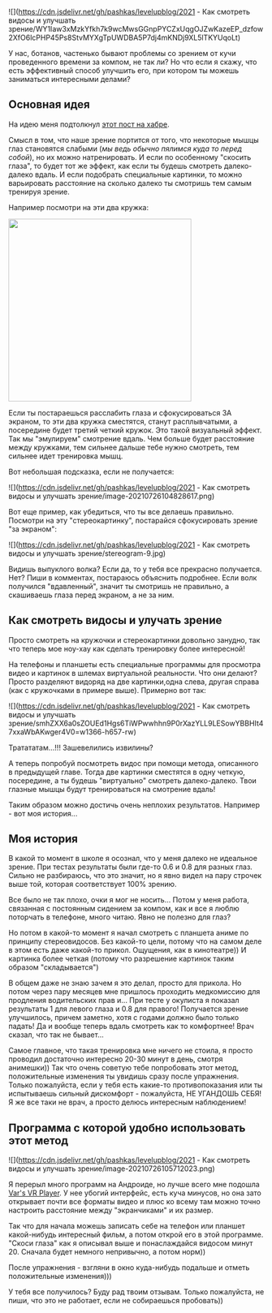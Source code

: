 <!--
Title: Как смотреть видосы и улучшать зрение
PostId: 8530424787900222946
Published: true
-->

![](https://cdn.jsdelivr.net/gh/pashkas/levelupblog/2021 - Как смотреть видосы и улучшать зрение/WY1Iaw3xMzkYfkh7k9wcMwsGGnpPYCZxUqgOJZwKazeEP_dzfow2XfO6lcPHP45Ps8StvMYXgTpUWDBA5P7dj4mKNDj9XL5lTKYUqoLt)

У нас, ботанов, частенько бывают проблемы со зрением от кучи проведенного времени за компом, не так ли? Но что если я скажу, что есть эффективный способ улучшить его, при котором ты можешь заниматься интересными делами?

<!--more-->

## Основная идея

На идею меня подтолкнул [этот пост на хабре](https://habr.com/ru/post/142096/).

Смысл в том, что наше зрение портится от того, что некоторые мышцы глаз становятся слабыми (*мы ведь обычно пялимся куда то перед собой*), но их можно натренировать. И если по особенному "скосить глаза", то будет тот же эффект, как если ты будешь смотреть далеко-далеко вдаль. И если подобрать специальные картинки, то можно варьировать расстояние на сколько далеко ты смотришь тем самым тренируя зрение.

Например посмотри на эти два кружка:

<img src="https://cdn.jsdelivr.net/gh/pashkas/levelupblog/2021 - Как смотреть видосы и улучшать зрение/image-20210726104938371.png" style="width: 360px;" />

Если ты постараешься расслабить глаза и сфокусироваться ЗА экраном, то эти два кружка сместятся, станут расплывчатыми, а посередине будет третий четкий кружок. Это такой визуальный эффект. Так мы "эмулируем" смотрение вдаль. Чем больше будет расстояние между кружками, тем сильнее дальше тебе нужно смотреть, тем сильнее идет тренировка мышц.

Вот небольшая подсказка, если не получается:

![](https://cdn.jsdelivr.net/gh/pashkas/levelupblog/2021 - Как смотреть видосы и улучшать зрение/image-20210726104828617.png)

Вот еще пример, как убедиться, что ты все делаешь правильно. Посмотри на эту "стереокартинку", постарайся сфокусировать зрение "за экраном":

![](https://cdn.jsdelivr.net/gh/pashkas/levelupblog/2021 - Как смотреть видосы и улучшать зрение/stereogram-9.jpg)

Видишь выпуклого волка? Если да, то у тебя все прекрасно получается. Нет? Пиши в комментах, постараюсь объяснить подробнее. Если волк получился "вдавленный", значит ты смотришь не правильно, а скашиваешь глаза перед экраном, а не за ним.

## Как смотреть видосы и улучать зрение

Просто смотреть на кружочки и стереокартинки довольно занудно, так что теперь мое ноу-хау как сделать тренировку более интересной!

На телефоны и планшеты есть специальные программы для просмотра видео и картинок в шлемах виртуальной реальности. Что они делают? Просто разделяют видоряд на две картинки,одна слева, другая справа (как с кружочками в примере выше). Примерно вот так:

![](https://cdn.jsdelivr.net/gh/pashkas/levelupblog/2021 - Как смотреть видосы и улучшать зрение/smhZXX6a0sZOUEd1Hgs6TiWPwwhhn9P0rXazYLL9LESowYBBHIt47xxaWbAKwger4V0=w1366-h657-rw)

Тратататам...!!! Зашевелились извилины?

А теперь попробуй посмотреть видос при помощи метода, описанного в предыдущей главе. Тогда две картинки сместятся в одну четкую, посередине, а ты будешь "виртуально" смотреть далеко-далеко. Твои глазные мышцы будут тренироваться на смотрение вдаль!

Таким образом можно достичь очень неплохих результатов. Например - вот моя история...

## Моя история

В какой то момент в школе я осознал, что у меня далеко не идеальное зрение. При тестах результаты были где-то 0.6 и 0.8 для разных глаз. Сильно не разбираюсь, что это значит, но я явно видел на пару строчек выше той, которая соответствует 100% зрению.

Все было не так плохо, очки я мог не носить... Потом у меня работа, связанная с постоянным сидением за компом, как и все я люблю поторчать в телефоне, много читаю. Явно не полезно для глаз?

Но потом в какой-то момент я начал смотреть с планшета аниме по принципу стереовидосов. Без какой-то цели, потому что на самом деле в этом есть даже какой-то прикол. Ощущения, как в кинотеатре)) И картинка более четкая (потому что разрешение картинок таким образом "складывается")

В общем даже не знаю зачем я это делал, просто для прикола. Но потом через пару месяцев мне пришлось проходить медкомиссию для продления водительских прав и... При тесте у окулиста я показал результаты 1 для левого глаза и 0.8 для правого! Получается зрение улучшилось, причем заметно, хотя с годами должно было только падать! Да и вообще теперь вдаль смотреть как то комфортнее! Врач сказал, что так не бывает...

Самое главное, что такая тренировка мне ничего не стоила, я просто проводил достаточно интересно 20-30 минут в день, смотря анимешки)) Так что очень советую тебе попробовать этот метод, положительные изменения ты увидишь сразу после упражнения. Только пожалуйста, если у тебя есть какие-то противопоказания или ты испытываешь сильный дискомфорт - пожалуйста, НЕ УГАНДОШЬ СЕБЯ! Я же все таки не врач, а просто делюсь интересным наблюдением!

## Программа с которой удобно использовать этот метод

![](https://cdn.jsdelivr.net/gh/pashkas/levelupblog/2021 - Как смотреть видосы и улучшать зрение/image-20210726105712023.png)

Я перерыл много программ на Андроиде, но лучше всего мне подошла [Var's VR Player](https://play.google.com/store/apps/details?id=com.abg.VRVideoPlayer&hl=ru&gl=US). У нее убогий интерфейс, есть куча минусов, но она зато открывает почти все форматы видео и плюс ко всему там можно точно настроить расстояние между "экранчиками" и их размер.

Так что для начала можешь записать себе на телефон или планшет какой-нибудь интересный фильм, а потом открой его в этой программе. "Скоси глаза" как я описывал выше и понаслаждайся видосом минут 20. Сначала будет немного непривычно, а потом норм))

После упражнения - взгляни в окно куда-нибудь подальше и отметь положительные изменения)))

У тебя все получилось? Буду рад твоим отзывам. Только пожалуйста, не пиши, что это не работает, если не собираешься пробовать))